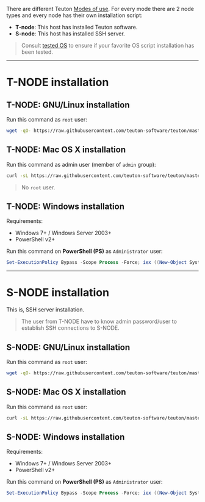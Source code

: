 
There are different Teuton [Modes of use](modes_of_use.md). For every mode there are 2 node types and every node has their own installation script:

* **T-node**: This host has installed Teuton software.
* **S-node**: This host has installed SSH server.

> Consult [tested OS](tested_os.md) to ensure if your favorite OS script installation has been tested.

---
# T-NODE installation

## T-NODE: GNU/Linux installation

Run this command as `root` user:

```bash
wget -qO- https://raw.githubusercontent.com/teuton-software/teuton/master/bin/linux_t-node_install.sh | bash
```

## T-NODE: Mac OS X installation

Run this command as admin user (member of `admin` group):

```bash
curl -sL https://raw.githubusercontent.com/teuton-software/teuton/master/bin/macosx_t-node_install.sh | bash
```

> No `root` user.

## T-NODE: Windows installation

Requirements:
* Windows 7+ / Windows Server 2003+
* PowerShell v2+

Run this command on **PowerShell (PS)** as `Administrator` user:

```powershell
Set-ExecutionPolicy Bypass -Scope Process -Force; iex ((New-Object System.Net.WebClient).DownloadString('https://raw.githubusercontent.com/teuton-software/teuton/master/bin/windows_t-node_install.ps1'))
```

---

# S-NODE installation

This is, SSH server installation.

> The user from T-NODE have to know admin password/user to establish SSH connections to S-NODE.

## S-NODE: GNU/Linux installation

Run this command as `root` user:

```bash
wget -qO- https://raw.githubusercontent.com/teuton-software/teuton/master/bin/linux_s-node_install.sh | bash
```

## S-NODE: Mac OS X installation

Run this command as `root` user:

```bash
curl -sL https://raw.githubusercontent.com/teuton-software/teuton/master/bin/macosx_s-node_install.sh | bash
```

## S-NODE: Windows installation

Requirements:
* Windows 7+ / Windows Server 2003+
* PowerShell v2+

Run this command on **PowerShell (PS)** as `Administrator` user:

```powershell
Set-ExecutionPolicy Bypass -Scope Process -Force; iex ((New-Object System.Net.WebClient).DownloadString('https://raw.githubusercontent.com/teuton-software/teuton/master/bin/windows_s-node_install.ps1'))
```
